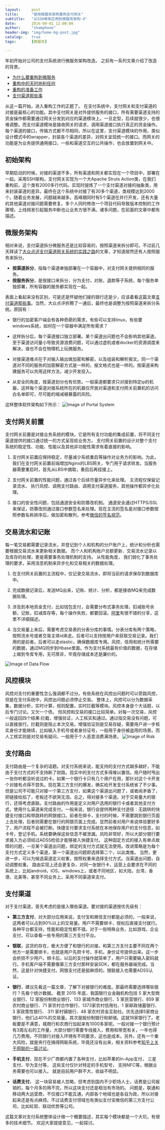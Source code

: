 ```yaml
---
layout:     post
title:      "使用微服务架构重构支付网关"
subtitle:   "从SSH单体应用到微服务架构-4"
date:       2016-09-01 12:00:00
author:     "shamphone"
header-img: "img/home-bg-post.jpg"
catalog:	true
tags:		[微服务]

---
```


年初开始对公司的支付系统进行微服务架构改造。 之前有一系列文章介绍了改造的背景。

- [为什么要重构到微服务](http://blog.lixf.cn/essay/2016/08/05/microservice-1/)
- [重构中的天时地利任何](http://blog.lixf.cn/essay/2016/08/05/microservice-2/)
- [重构的准备工作](http://blog.lixf.cn/essay/2016/08/06/microservice-3/)
- [支付渠道那些事](http://blog.lixf.cn/essay/2016/08/09/payment-channel/)

从这一篇开始，进入重构工作的正题了。 在支付系统中，支付网关和支付渠道的对接是最核心的功能。其中支付网关是对外提供服务的接口，所有需要渠道支持的资金操作都需要通过网关分发到对应的渠道模块上。一旦定型，后续就很少，也很难调整。而支付渠道模块是接收网关的请求，调用渠道接口执行真正的资金操作。每个渠道的接口，传输方式都不尽相同，所以在这里，支付渠道模块的作用，类似设计模式中的wrapper，封装各个渠道的差异，对网关呈现统一的接口。而网关的功能是为业务提供通用接口，一些和渠道交互的公共操作，也会放置到网关中。

## 初始架构

早期启动的时候，对接的渠道不多，所有渠道和网关都实现在一个项目中，部署在一起。采用SSH架构，支付网关实现为一个大Apache Struts Action类，在我们重构前，这个类有2000多行代码。实现时提炼了一个支付渠道对接的抽象类，用来封装渠道的差异。最终在这个系统中对接了有30多个渠道，类规模达到2000个。随着业务发展，问题越来越多。高峰期同时有5个渠道在并行开发，还有大量的其他渠道对接问题需要修复。多个人同时修改一个项目代码导致版本控制的工作骤增。上线频发引起服务中断也让业务方很不满。诸多问题，在前面的文章中都有描述。

## 微服务架构

相对来说，支付渠道拆分微服务还是比较容易的，按照渠道来拆分即可。不过前几天拜读了[大众点评支付渠道网关系统的实践之路](http://tech.meituan.com/The-Practice-of-Dianping-Channel-Gateway.html?hmsr=toutiao.io&utm_medium=toutiao.io&utm_source=toutiao.io)的文章，才知道居然还有人按照服务来拆分。

- **按渠道拆分**，指每个渠道单独部署在一个容器中，对支付网关提供相同的服务。
- **按服务拆分**，是按接口来拆分，分为支付，对账，退款等子系统，每个服务单独部署，所有容器的服务都实现在一起。

表面上看起来没有区别，可是还是怀疑他们接的银行还是少，应该着看这篇文章[支付渠道那些事](http://blog.lixf.cn/essay/2016/08/09/payment-channel/)。当然，大众点评折腾了一通后，最终也是调整为按照渠道来拆分系统。原因有：

- 银行的加密客户端会有各种奇葩的需求，有些可以支持linux，有些要windows系统，如何在一个容器中满足所有需求？ 

- 这样拆分后，每个渠道接口独立部署。某个渠道出问题也不会影响其他渠道。至于渠道访问量小导致资源浪费问题，可以通过虚机或者docker的资源调度来解决，谁也不会在物理机上玩微服务。

- 对接渠道难点在于对输入输出做加密和解密，以及组装和解析报文。同一个渠道对不同的服务的加密解密方式是一样的，报文格式也是一样的。按渠道来构建服务可以共用这样方法，减少开发投入。

- 从安全的角度，按渠道划分也有优势。一般渠道都要求只对接到特定ip的机器，这样每个渠道对接系统所在的机器仅开放对渠道和支付网关前置机的访问白名单即可，尽可能的缩减被暴露的风险。

这样整体软件架构如下所示：
![Image of Portal System](http://blog.lixf.cn/img/in-post/arch_portal.png)

## 支付网关前置

支付网关前置是对接业务系统的模块。它是所有支付功能的集成前置，将不同支付渠道提供的接口通过统一的方式呈现给业务方。 支付网关前置的设计对整个支付系统的稳定性、功能、性能以及其他非功能性需求有着直接的影响。

1. 支付网关前置应保持稳定，尽量减少系统重启等操作对业务方的影响。为此，我们在支付网关前置前端增加Nginx的LBS网关，专门用于请求转发。当服务器需要重启时，首先从LBS中摘取，重启后再挂接上。

2. 支付网关前置的性能问题，通过各个后续尽量异步化来处理。 主流程仅保留记录流水、 执行风控、调用支付路由、调用支付渠道服务，其他操作都异步化处理。

3. 接口的安全性问题，包括通道安全和防篡改机制。 通道安全通过HTTPS/SSL来保证，防篡改则通过接口参数签名来处理。现在主流的签名是对接口参数按照参数名称排序后，做加密和散列，参考[微信的签名规范](https://pay.weixin.qq.com/wiki/doc/api/app/app.php?chapter=4_3)。

## 交易流水和记账

每一笔交易都需要记录流水，并登记到个人和机构的分户账户上，统计和分析也需要根据交易流水来更新相关数据。 而个人和机构账户总额更新、交易流水记录以及库存的处理，更是需要事务处理机制的支持。 从性能角度， 我们弱化了事务处理的要求，采用消息机制来异步化和交易相关的数据处理。

1. 在支付网关前置的主流程中，仅记录交易流水，即将当前的请求保存到数据库中。

2. 完成数据记录后，发送MQ出来，记账、统计、分析，都是接收MQ来完成数据处理。

3. 涉及到本地资金支付，比如钱包支付，会需要分布式事务处理，扣减账号余额，记账，扣减库存等，每个操作失败，都要回滚。[阿里](https://yq.aliyun.com/articles/10)有很不错的分享，这里不详细描述。

4. 当交易量上来后，需要考虑交易表的分表分库的事情。分表分库有两个策略，按照流水号或者交易主体id来走。后者可以支持按用户来获取交易记录。我们用的是前者。后者可以走elastic，确保数据库专用。风控，信用和统计所需要的数据，通过MQ同步到Hbase里面。作为支付系统最有价值的数据，在存储上做到专库专用，无可厚非，毕竟存储成本还是廉价的。

![Image of Data Flow](http://blog.lixf.cn/img/in-post/arch_dataflow.png)

## 风控模块
风控对支付的重要性怎么强调都不过分。有些系统在风控出问题时可以旁路风控，但是在支付系统中，风控出问题必须停止交易。
整体上，风控可以分为数据采集，数据分析，实时计算，规则配置，实时拦截等模块。风控本身是个大话题，以后专门讨论。又欠一个债。
但风控和交易的接口比较简单。对每一次交易，风控一般返回四个结果:拦截，增强验证，人工核实和通过。通过指交易没有问题，可以直接放行。拦截则是阻止本次交易。增强验证则是交易存疑，需要用户进一步核实身份才能继续，比如输入手机号或者身份证号，一般用于身份被盗用的场景。而人工核实则是对交易有疑问，一般用于个人恶意消费满场景。
![Image of Risk](http://blog.lixf.cn/img/in-post/arch_risk.png)

## 支付路由
支付路由是一个复杂的话题。对支付系统来说，能支持的支付方式越多越好，不能由于支付方式的不支持断了财路。现实中的支付方式多得难以置信。用户随时甩出一张你听都没听说过的卡。如果一个银行卡只有几个用户在用，那针对这个卡开发个对接有点得不尝失。现在第三方支付的爆发，确实给开发支付系统省了不少事。但是公司不可能只对接一个第三方支付，如果这个渠道出问题了，或者闹矛盾了，把链接给掐了，老板还不欲哭无泪。总之，得对接多个渠道。对于交易量大的银行，还得考虑直联。支付路由的作用是定义对用户选用的银行卡或者其他支付方式，使用什么渠道来完成支付。一般来说，银行会提供两种支付途径：无跳转的快捷支付接口和带跳转的网银接口。前者在绑卡，支付的时候，不需要跳到银行页面上去处理，后者则需要在银行的网银页面上完成。显然前者对用户来说体验要好多了，用户流程不会被打断。快捷支付要求支付系统在本地保存用户的支付信息，如卡号，登记手机。系统要确保这些信息不被泄漏。风险非常好，所以大部分银行要求接入方必须经过ADSS检验才能够接入快捷支付。
这种固定方式的接入有单点故障的问题，一旦某个渠道出问题，绑定的支付方式就无法使用。改进策略是为每个支付方式定义多个渠道，第一个渠道出问题即选择第二个，以此类推。
当然，更进一步，可以为候选渠道定义权重，按照权重来选择支付方式。当渠道出问题，自动调整权重。
路由实现上还会更复杂，对同一张银行卡，运营上会要求在不同的系统上，比如android，iOS，windows上，或者不同地区，如大陆，台湾，香港，北美等，甚至不同业务上，采用不同渠道来支付。

## 支付渠道

对于支付渠道，首先考虑的是接入哪些渠道。要对接的渠道按优先级有：
- **第三方支付**，对大部分应用来说，支付宝和微信支付都是必须的，一般来说，这两者可以占到90%以上的交易量。用户不需要绑卡，授权后直接支付就行。各种平台都支持，性能和稳定性都不错。对于一些特殊业务，比如游戏，企业支付，可以查看一些专用的第三方支付平台。

- **银联**，这货的存在，极大方便了和银行的对接。和第三方支付主要不同在两个地方一是需要绑卡，也就是用户先把卡号，手机，身份证号提供出来。这一步会折损不少用户。绑卡后，以后的支付操作就简单了，用户只需要输入密码就行。手机客户端不需要像第三方支付那样安装SDK，都在服务器端完成。当然，这是针对快捷支付。网银支付还是挺麻烦的。银联接入也需要ADSS认证。

- **银行**，建议先看这一篇文章，了解下对接银行的难度。那最终需要选择哪些银行？先看个统计数据。 截至 2015 年底，我国银行业金融机构包括 5 家大型商业银行、12 家股份制商业银行、133 家城市商业银行、5 家民营银行、859 家农村商业银行、71 家农村合作银行、1373家农村信用社、1 家邮政储蓄银行、3 家政策性银行、 311 家村镇银行、48 家农村资金互助社。优先选择5家商业银行，他们占40%的交易量。其次是股份制银行和邮储。这就18家银行了。老板要是不满意，城商行和农商行加起来有1000多家呢。一般对接一个银行预计有3周左右的工作量，大部分银行需要专线接入，费用和带宽有关，一年也得几万费用。不同银行对接入环境有不同要求，这也是成本。另外，还有一个重大风险，就是央行在搞得网联系统，毕竟还没有出来，相关资料参考[知乎上关于网联的一篇讨论](https://www.zhihu.com/question/49084296)。

- **手机支付**，现在不少厂商都内置了各种支付，比如苹果的In-App支付， 三星支付、华为支付等， 这些支付仅针对特定的手机型号， 支持NFC等，根据业务需要也可以接入。 就是目前用户群不大，收益不明显。

- **话费支付**， 这一块容易被人忽略，但考虑到国内不少职场人士，话费是公司报销的，每个月多的用不完，所以这块支付还是相当有市场的。 问题是，联通和移动两大运营商，不仅接口不能互通，内部各个地域也是各自为政，所以对接起来还是有点麻烦。不过话费支付领域也有类似支付宝微信的第三方支付公司，比如虹软、联动优势等公司。

这篇文章对支付系统整体设计做一个概要描述，其实每个模块都是一个大坑，有很多的技术细节。 欢迎大家提提意见，一起探讨。